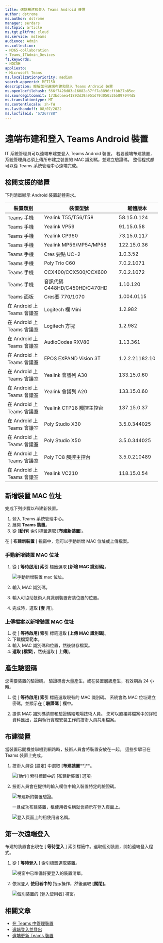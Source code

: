 ```yaml
---
title: 遠端布建和登入 Teams Android 裝置
author: dstrome
ms.author: dstrome
manager: serdars
ms.topic: article
ms.tgt.pltfrm: cloud
ms.service: msteams
audience: Admin
ms.collection:
- M365-collaboration
- Teams_ITAdmin_Devices
f1.keywords:
- NOCSH
appliesto:
- Microsoft Teams
ms.localizationpriority: medium
search.appverid: MET150
description: 瞭解如何遠端布建和登入 Teams Android 裝置
ms.openlocfilehash: 566f7428d03a16082a37ff7a8896cffbb27b85ec
ms.sourcegitcommit: 173bdbaea41893d39a951d79d050526b897044d5
ms.translationtype: MT
ms.contentlocale: zh-TW
ms.lasthandoff: 08/07/2022
ms.locfileid: "67267788"
---
```

# <a name="remote-provisioning-and-sign-in-for-teams-android-devices"></a>遠端布建和登入 Teams Android 裝置

IT 系統管理員可以遠端布建並登入 Teams Android 裝置。 若要遠端布建裝置，系統管理員必須上傳所布建之裝置的 MAC 識別碼，並建立驗證碼。 整個程式都可以從 Teams 系統管理中心遠端完成。

## <a name="review-the-supported-devices"></a>檢閱支援的裝置

下列清單顯示 Android 裝置韌體需求。

|裝置類別|裝置型號|韌體版本|
|---|---|---|
|Teams 手機|Yealink T55/T56/T58|58.15.0.124|
|Teams 手機|Yealink VP59|91.15.0.58|
|Teams 手機|Yealink CP960|73.15.0.117|
|Teams 手機|Yealink MP56/MP54/MP58|122.15.0.36|
|Teams 手機|Cres 要點 UC-2|1.0.3.52|
|Teams 手機|Poly Trio C60|7.0.2.1071|
|Teams 手機|CCX400/CCX500/CCX600 |7.0.2.1072|
|Teams 手機|音訊代碼 C448HD/C450HD/C470HD|1.10.120|
|Teams 面板|Cres要 770/1070|1.004.0115|
|在 Android 上Teams 會議室|Logitech 欄 Mini|1.2.982|
|在 Android 上Teams 會議室|Logitech 方塊|1.2.982|
|在 Android 上Teams 會議室|AudioCodes RXV80|1.13.361|
|在 Android 上Teams 會議室|EPOS EXPAND Vision 3T|1.2.2.21182.10|
|在 Android 上Teams 會議室|Yealink 會議列 A30|133.15.0.60|
|在 Android 上Teams 會議室|Yealink 會議列 A20|133.15.0.60|
|在 Android 上Teams 會議室|Yealink CTP18 觸控主控台|137.15.0.37|
|在 Android 上Teams 會議室|Poly Studio X30|3.5.0.344025|
|在 Android 上Teams 會議室|Poly Studio X50|3.5.0.344025|
|在 Android 上Teams 會議室|Poly TC8 觸控主控台 |3.5.0.210489|
|在 Android 上Teams 會議室|Yealink VC210|118.15.0.54|

## <a name="add-a-device-mac-address"></a>新增裝置 MAC 位址

完成下列步驟以布建新裝置。

1. 登入 Teams 系統管理中心。
2. 展開 **Teams 裝置**。
3. 從 [**動作**] 索引標籤選取 **[布建新裝置**]。

在 [ **布建新裝置** ] 視窗中，您可以手動新增 MAC 位址或上傳檔案。

### <a name="manually-add-a-device-mac-address"></a>手動新增裝置 MAC 位址

1. 從 [ **等待啟用] 索引** 標籤選取 **[新增 MAC 識別碼]**。

   ![手動新增裝置 mac 位址。](../media/remote-provision-6-new.png)

1. 輸入 MAC 識別碼。
1. 輸入可協助技術人員識別裝置安裝位置的位置。
1. 完成時，選取 **[套** 用]。

### <a name="upload-a-file-to-add-a-device-mac-address"></a>上傳檔案以新增裝置 MAC 位址

1. 從 [ **等待啟用] 索引** 標籤選取 **[上傳 MAC 識別碼]**。
2. 下載檔案範本。
3. 輸入 MAC 識別碼和位置，然後儲存檔案。
4. **選取 [檔案**]，然後選取 [ **上傳]**。

## <a name="generate-a-verification-code"></a>產生驗證碼

您需要裝置的驗證碼。 驗證碼會大量產生，或在裝置層級產生，有效期為 24 小時。

1. 從 [ **等待啟用] 索引** 標籤選取現有的 MAC 識別碼。
   系統會為 MAC 位址建立密碼，並顯示在 [ **驗證碼** ] 欄中。

2. 提供 MAC 識別碼清單和驗證碼給現場技術人員。 您可以直接將檔案中的詳細資料匯出，並與執行實際安裝工作的技術人員共用檔案。

## <a name="provision-the-device"></a>布建裝置

當裝置已開機並聯機到網路時，技術人員會將裝置安放在一起。 這些步驟已在 Teams 裝置上完成。

1. 技術人員從 [設定] 中選取 [**布建裝置****]**。  

   ![[動作] 索引標籤中的 [布建新裝置] 選項。](../media/provision-device1.png)
  
2. 技術人員會在提供的輸入欄位中輸入裝置特定的驗證碼。

   ![布建新的裝置驗證。](../media/provision-device-verification1.png)

   一旦成功布建裝置，租使用者名稱就會顯示在登入頁面上。

   ![登入頁面上的租使用者名稱。](../media/provision-code.png)

## <a name="first-time-remote-sign-in"></a>第一次遠端登入

布建的裝置會出現在 [ **等待登入** ] 索引標籤中。選取個別裝置，開始遠端登入程式。

1. 從 [ **等待登入** ] 索引標籤選取裝置。

   ![視窗中已準備好要登入的裝置清單。](../media/remote-device1.png)

2. 依照登入 **使用者中的** 指示操作，然後選取 **[關閉]**。

   ![個別裝置的 [登入使用者] 視窗。](../media/sign-in-user.png)

## <a name="related-articles"></a>相關文章

- [在 Teams 中管理裝置](device-management.md)
- [遠端登入並登出](remote-sign-in-and-sign-out.md)
- [遠端更新 Teams 裝置](remote-update.md)
